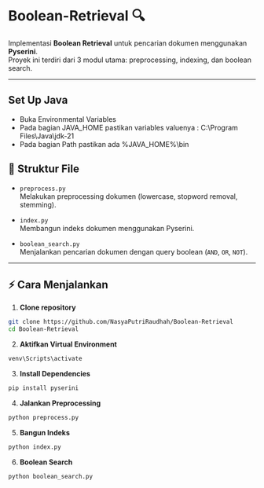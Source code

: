 # Boolean-Retrieval 🔍

Implementasi **Boolean Retrieval** untuk pencarian dokumen menggunakan **Pyserini**.  
Proyek ini terdiri dari 3 modul utama: preprocessing, indexing, dan boolean search.

---

## Set Up Java 
- Buka Environmental Variables
- Pada bagian JAVA_HOME pastikan variables valuenya : C:\Program Files\Java\jdk-21
- Pada bagian Path pastikan ada %JAVA_HOME%\bin


## 📂 Struktur File

- `preprocess.py`  
  Melakukan preprocessing dokumen (lowercase, stopword removal, stemming).

- `index.py`  
  Membangun indeks dokumen menggunakan Pyserini.

- `boolean_search.py`  
  Menjalankan pencarian dokumen dengan query boolean (`AND`, `OR`, `NOT`).

---

## ⚡ Cara Menjalankan

1. **Clone repository**

```bash
git clone https://github.com/NasyaPutriRaudhah/Boolean-Retrieval
cd Boolean-Retrieval
```
2. **Aktifkan Virtual Environment**
```bash
venv\Scripts\activate
```
3. **Install Dependencies**
```bash
pip install pyserini
```

4. **Jalankan Preprocessing**
```bash
python preprocess.py
```
5. **Bangun Indeks**
```bash
python index.py
```
6. **Boolean Search**
```bash
python boolean_search.py
```




